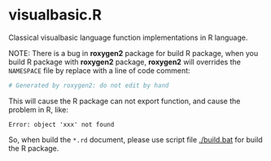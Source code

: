 # visualbasic.R

Classical visualbasic language function implementations in R language.

NOTE: There is a bug in **roxygen2** package for build R package, when you build R package with **roxygen2** package, **roxygen2** will overrides the ``NAMESPACE`` file by replace with a line of code comment:

```R
# Generated by roxygen2: do not edit by hand
```

This will cause the R package can not export function, and cause the problem in R, like:

```
Error: object 'xxx' not found
```

So, when build the ``*.rd`` document, please use script file [./build.bat](./build.bat) for build the R package.